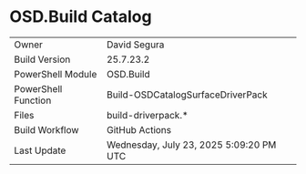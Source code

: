 ﻿# OSD.Build Catalog

| | |
|-|-|
| Owner | David Segura |
| Build Version | 25.7.23.2 |
| PowerShell Module | OSD.Build |
| PowerShell Function | Build-OSDCatalogSurfaceDriverPack |
| Files | build-driverpack.* |
| Build Workflow | GitHub Actions |
| Last Update | Wednesday, July 23, 2025 5:09:20 PM UTC |
